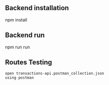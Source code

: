## Backend installation 
npm install 

## Backend run 
npm run run 


## Routes Testing 
    open transactions-api.postman_collection.json 
    using postman 




